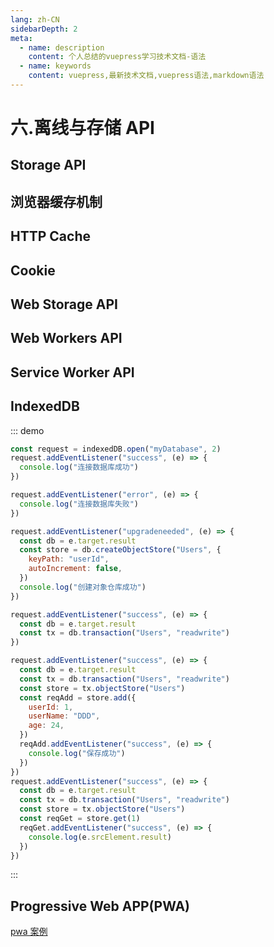 ```yaml
---
lang: zh-CN
sidebarDepth: 2
meta:
  - name: description
    content: 个人总结的vuepress学习技术文档-语法
  - name: keywords
    content: vuepress,最新技术文档,vuepress语法,markdown语法
---
```


# 六.离线与存储 API

## Storage API

## 浏览器缓存机制

## HTTP Cache

## Cookie

## Web Storage API

## Web Workers API

## Service Worker API

## IndexedDB

::: demo

```js
const request = indexedDB.open("myDatabase", 2)
request.addEventListener("success", (e) => {
  console.log("连接数据库成功")
})

request.addEventListener("error", (e) => {
  console.log("连接数据库失败")
})

request.addEventListener("upgradeneeded", (e) => {
  const db = e.target.result
  const store = db.createObjectStore("Users", {
    keyPath: "userId",
    autoIncrement: false,
  })
  console.log("创建对象仓库成功")
})

request.addEventListener("success", (e) => {
  const db = e.target.result
  const tx = db.transaction("Users", "readwrite")
})

request.addEventListener("success", (e) => {
  const db = e.target.result
  const tx = db.transaction("Users", "readwrite")
  const store = tx.objectStore("Users")
  const reqAdd = store.add({
    userId: 1,
    userName: "DDD",
    age: 24,
  })
  reqAdd.addEventListener("success", (e) => {
    console.log("保存成功")
  })
})
request.addEventListener("success", (e) => {
  const db = e.target.result
  const tx = db.transaction("Users", "readwrite")
  const store = tx.objectStore("Users")
  const reqGet = store.get(1)
  reqGet.addEventListener("success", (e) => {
    console.log(e.srcElement.result)
  })
})
```

:::

## Progressive Web APP(PWA)

[pwa 案例]('/web-chrome/pwa.zip')
